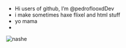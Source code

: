 -  Hi users of github, I’m @pedroflooxdDev
- i make sometimes haxe flixel and html stuff
- yo mama
- 
![nashe](https://media.tenor.com/FR7VEYq4wv4AAAAC/pipe-bomb.gif)

<!---
-pampu y pollo
--->
